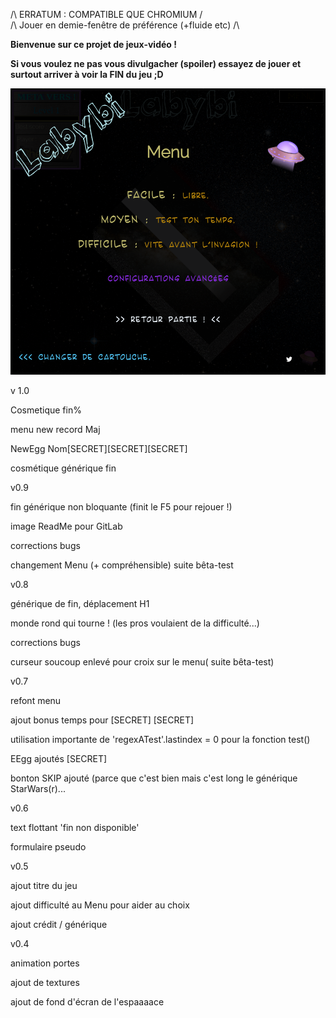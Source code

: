/\ ERRATUM : COMPATIBLE QUE CHROMIUM /\
/\ Jouer en demie-fenêtre de préférence (+fluide etc) /\

__Bienvenue sur ce projet de jeux-vidéo !__

__Si vous voulez ne pas vous divulgacher (spoiler) essayez de jouer et surtout arriver à voir la FIN du jeu ;D__

![Alt text](tools/labyMenuFin.png)


v 1.0

Cosmetique fin%

menu new record Maj

NewEgg Nom[SECRET][SECRET][SECRET]

cosmétique générique fin

v0.9

fin générique non bloquante (finit le F5 pour rejouer !)

image ReadMe pour GitLab

corrections bugs

changement Menu (+ compréhensible) suite bêta-test

v0.8

générique de fin, déplacement H1

monde rond qui tourne ! (les pros voulaient de la difficulté...)

corrections bugs

curseur soucoup enlevé pour croix sur le menu( suite bêta-test)

v0.7

refont menu

ajout bonus temps pour [SECRET] [SECRET] 

utilisation importante de 'regexATest'.lastindex = 0 pour la fonction test()

EEgg ajoutés [SECRET]

bonton SKIP ajouté (parce que c'est bien mais c'est long le générique StarWars(r)...

v0.6

text flottant 'fin non disponible'

formulaire pseudo

v0.5

ajout titre du jeu

ajout difficulté au Menu pour aider au choix

ajout crédit / générique 

v0.4

animation portes

ajout de textures

ajout de fond d'écran de l'espaaaace
